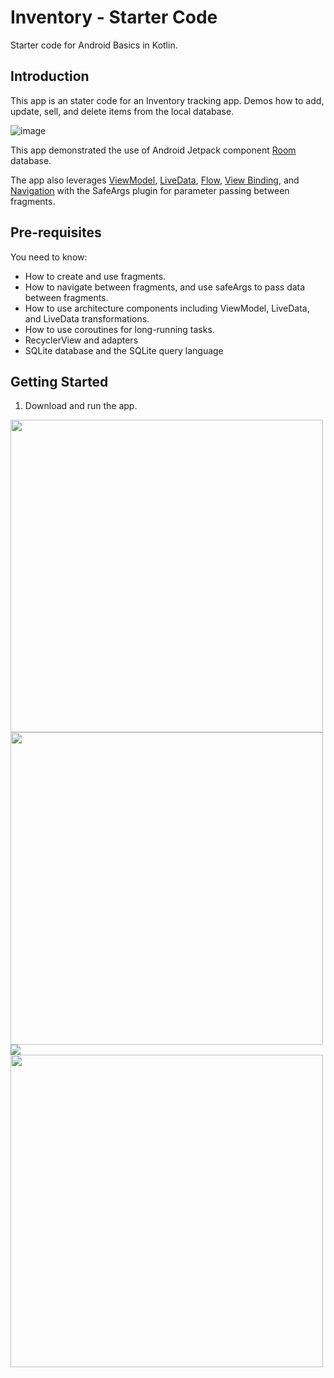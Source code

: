 Inventory - Starter Code
==================================

Starter code for Android Basics in Kotlin.

Introduction
------------

This app is an stater code for an Inventory tracking app. Demos how to add, update, sell, and delete
 items from the local database.
 
 ![image](https://user-images.githubusercontent.com/36050790/176137066-ab84e37b-0343-40ff-a567-9afc6dd07b5d.png)
 
This app demonstrated
the use of Android Jetpack component [Room](https://developer.android.com/training/data-storage/room) database.  

The app also leverages [ViewModel](https://developer.android.com/topic/libraries/architecture/viewmodel),
[LiveData](https://developer.android.com/topic/libraries/architecture/livedata),
[Flow](https://developer.android.com/kotlin/flow),
[View Binding](https://developer.android.com/topic/libraries/view-binding),
and [Navigation](https://developer.android.com/topic/libraries/architecture/navigation/)
with the SafeArgs plugin for parameter passing between fragments.

Pre-requisites
--------------

You need to know:
- How to create and use fragments.
- How to navigate between fragments, and use safeArgs to pass data between fragments.
- How to use architecture components including ViewModel, LiveData, and LiveData transformations.
- How to use coroutines for long-running tasks.
- RecyclerView and adapters
- SQLite database and the SQLite query language


Getting Started
---------------

1. Download and run the app.


<img height="500" src="https://user-images.githubusercontent.com/36050790/175809342-c4437568-4743-4460-89e2-e9ebb580232e.png">
<img height="500" src="https://user-images.githubusercontent.com/36050790/175811382-fe66e772-3980-4d22-8bc1-5060d1c56de8.png">
<img src="https://user-images.githubusercontent.com/36050790/175812150-c008ff28-c218-415b-ba94-d6f3a21e8690.png">
<img height="500" src="https://user-images.githubusercontent.com/36050790/175812196-241043a2-f34a-4529-84cb-3eac0de0a036.png">




